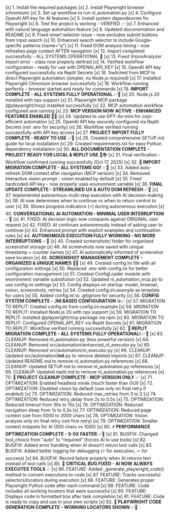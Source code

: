 [x] 1. Install the required packages
[x] 2. Install Playwright browser (chromium)
[x] 3. Set up workflow to run nl_automation.py
[x] 4. Configure OpenAI API key for AI features
[x] 5. Install system dependencies for Playwright
[x] 6. Test the project is working - VERIFIED ✅
[x] 7. Enhanced with natural language automation feature
[x] 8. Updated documentation and README
[x] 9. Fixed smart selector issue - now excludes submit buttons from input search
[x] 10. Enhanced search selector to include Google-specific patterns (name="q")
[x] 11. Fixed DOM analysis timing - now refreshes page context AFTER navigation
[x] 12. Import completed successfully - ALL SYSTEMS OPERATIONAL 🚀
[x] 13. Fixed VisionAnalyzer import error - class now properly defined
[x] 14. Verified workflow configuration - ready for use with OPENAI_API_KEY
[x] 15. OpenAI API key configured successfully via Replit Secrets
[x] 16. Switched from MCP to direct Playwright automation (simpler, no Node.js required)
[x] 17. Installed Playwright Chromium browser successfully
[x] 18. Workflow running perfectly - browser started and ready for commands
[x] 19. **IMPORT COMPLETE - ALL SYSTEMS FULLY OPERATIONAL** ✅🚀
[x] 20. Node.js 20 installed with npx support
[x] 21. Playwright MCP package (@playwright/mcp) installed successfully
[x] 22. MCP automation workflow configured and running
[x] 23. **MCP VERSION NOW ACTIVE - ENHANCED FEATURES ENABLED** 🚀✨
[x] 24. Updated to use GPT-4o-mini for cost-efficient automation
[x] 25. OpenAI API key securely configured via Replit Secrets (not .env for security)
[x] 26. Workflow verified running successfully with API key access
[x] 27. **PROJECT IMPORT FULLY COMPLETE - READY TO USE** ✅🎉
[x] 28. Created comprehensive SETUP.md guide for local installation
[x] 29. Created requirements.txt for easy Python dependency installation
[x] 30. **ALL DOCUMENTATION COMPLETE - PROJECT READY FOR LOCAL & REPLIT USE** 🚀📚
[x] 31. Final verification - Workflow confirmed running successfully (Oct 17, 2025)
[x] 32. **🎊 IMPORT MIGRATION COMPLETE - ALL SYSTEMS GO!** ✅🚀
[x] 33. Added auto-refresh DOM context after navigation (MCP version)
[x] 34. Removed interactive vision prompt - vision enabled by default
[x] 35. Fixed hardcoded API key - now properly uses environment variable
[x] 36. **FINAL UPDATE COMPLETE - STREAMLINED UX & AUTO DOM REFRESH** ✅🚀
[x] 37. Implemented autonomous multi-step execution with AI decision-making
[x] 38. AI now determines when to continue vs when to return control to user
[x] 39. Shows progress indicators (⚡) during autonomous execution
[x] 40. **CONVERSATIONAL AI AUTOMATION - MINIMAL USER INTERRUPTION** ✅🤖
[x] 41. FIXED: AI decision logic now compares against ORIGINAL user request
[x] 42. FIXED: AI continues autonomously instead of asking user to continue
[x] 43. Enhanced prompt with explicit examples and continuation rules
[x] 44. **AUTONOMOUS EXECUTION FULLY WORKING - NO MORE INTERRUPTIONS** ✅🚀
[x] 45. Created screenshots/ folder for organized screenshot storage
[x] 46. All screenshots now saved with unique timestamp + counter names
[x] 47. AI automatically informed of screenshot save location
[x] 48. **SCREENSHOT MANAGEMENT COMPLETE - ORGANIZED & UNIQUE NAMES** 📸✅
[x] 49. Created config.ini file with all configuration settings
[x] 50. Replaced .env with config.ini for better configuration management
[x] 51. Created ConfigLoader module with environment variable substitution
[x] 52. Updated nl_automation_mcp.py to use config.ini settings
[x] 53. Config displays on startup: model, browser, vision, screenshots, retries
[x] 54. Created config.ini.example as template for users
[x] 55. Added config.ini to .gitignore for security
[x] 56. **CONFIG SYSTEM COMPLETE - .INI BASED CONFIGURATION** ⚙️✅
[x] 57. MIGRATION TO REPLIT: Created config.ini from config.ini.example
[x] 58. MIGRATION TO REPLIT: Installed Node.js 20 with npx support
[x] 59. MIGRATION TO REPLIT: Installed @playwright/mcp package via npm
[x] 60. MIGRATION TO REPLIT: Configured OPENAI_API_KEY via Replit Secrets
[x] 61. MIGRATION TO REPLIT: Workflow verified running successfully
[x] 62. **🎉 REPLIT MIGRATION COMPLETE - ALL SYSTEMS FULLY OPERATIONAL!** ✅🚀
[x] 63. CLEANUP: Removed nl_automation.py (less powerful version)
[x] 64. CLEANUP: Removed src/automation/enhanced_nl_executor.py
[x] 65. CLEANUP: Removed src/automation/nl_executor.py
[x] 66. CLEANUP: Updated src/automation/__init__.py to remove deleted imports
[x] 67. CLEANUP: Updated README.md to remove nl_automation.py references
[x] 68. CLEANUP: Updated SETUP.md to remove nl_automation.py references
[x] 69. CLEANUP: Updated replit.md to remove nl_automation.py references
[x] 70. **🧹 PROJECT CLEANUP COMPLETE - MCP VERSION ONLY** ✅
[x] 71. OPTIMIZATION: Enabled headless mode (much faster than GUI)
[x] 72. OPTIMIZATION: Disabled vision by default (use only on final retry if enabled)
[x] 73. OPTIMIZATION: Reduced max_retries from 3 to 2
[x] 74. OPTIMIZATION: Reduced retry_delay from 2s to 0.5s
[x] 75. OPTIMIZATION: Reduced timeout from 30s to 15s
[x] 76. OPTIMIZATION: Reduced navigation sleep from 1s to 0.3s
[x] 77. OPTIMIZATION: Reduced page context size from 5000 to 2000 chars
[x] 78. OPTIMIZATION: Vision analysis only on final retry (not first retry)
[x] 79. OPTIMIZATION: Smaller context snippets for AI (500 chars vs 1000)
[x] 80. **⚡ PERFORMANCE OPTIMIZATION COMPLETE - 3-5X FASTER** ✅🚀
[x] 81. BUGFIX: Changed tool_choice from "auto" to "required" (forces AI to use tools)
[x] 82. BUGFIX: Added error handling when AI doesn't return tool calls
[x] 83. BUGFIX: Added better logging for debugging (⚡ for execution, ✓ for success)
[x] 84. BUGFIX: Record failure properly when AI returns text instead of tool calls
[x] 85. **🐛 CRITICAL BUG FIXED - AI NOW ALWAYS EXECUTES TOOLS** ✅
[x] 86. FEATURE: Added _generate_playwright_code() method to convert executions to code
[x] 87. FEATURE: Tracks successful selectors/locators during execution
[x] 88. FEATURE: Generates proper Playwright Python code after each command
[x] 89. FEATURE: Code includes all working locators that were successful
[x] 90. FEATURE: Displays code in formatted box after task completion
[x] 91. FEATURE: Code is ready to copy and use in your own scripts
[x] 92. **📝 PLAYWRIGHT CODE GENERATION COMPLETE - WORKING LOCATORS SHOWN** ✅🎯
